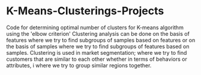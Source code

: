 # K-Means-Clusterings-Projects
Code for determining optimal number of clusters for K-means algorithm using the 'elbow criterion'
Clustering analysis can be done on the basis of features where we try to find subgroups of samples based on features or on the basis of samples where we try to find subgroups of features based on samples. Clustering is used in market segmentation; where we try to find customers that are similar to each other whether in terms of behaviors or attributes, i where we try to group similar regions together.
